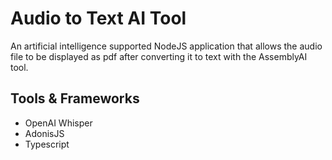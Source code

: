 
# Audio to Text AI Tool

An artificial intelligence supported NodeJS application that allows the audio file to be displayed as pdf after converting it to text with the AssemblyAI tool.


## Tools & Frameworks

- OpenAI Whisper
- AdonisJS
- Typescript
